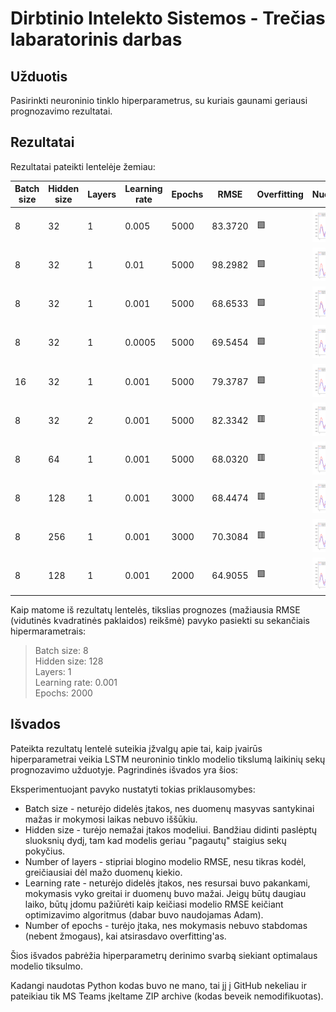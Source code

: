 # Dirbtinio Intelekto Sistemos - Trečias labaratorinis darbas

## Užduotis

Pasirinkti neuroninio tinklo hiperparametrus, su kuriais gaunami geriausi prognozavimo 
rezultatai.

## Rezultatai

Rezultatai pateikti lentelėje žemiau:

| Batch size | Hidden size | Layers | Learning rate | Epochs | RMSE     | Overfitting | Nuotrauka                                                 |
|------------|-------------|--------|---------------|--------|----------|-------------|-----------------------------------------------------------|
| 8          | 32          | 1      | 0.005         | 5000   | 83.3720  | 🟩           | ![](./data/output/predictions-e5k-dot005-b8.png)          |
| 8          | 32          | 1      | 0.01          | 5000   | 98.2982  | 🟩           | ![](./data/output/predictions-e5k-dot01-b8.png)           |
| 8          | 32          | 1      | 0.001         | 5000   | 68.6533  | 🟩           | ![](./data/output/predictions-e5k-dot001-b8.png)          |
| 8          | 32          | 1      | 0.0005        | 5000   | 69.5454  | 🟩           | ![](./data/output/predictions-e10k-dot0005-b8.png)        |
| 16         | 32          | 1      | 0.001         | 5000   | 79.3787  | 🟩           | ![](./data/output/predictions-e5k-dot001-b16.png)         |
| 8          | 32          | 2      | 0.001         | 5000   | 82.3342  | 🟥           | ![](./data/output/predictions-l2-e5k-dot001-b8.png)       |
| 8          | 64          | 1      | 0.001         | 5000   | 68.0320  | 🟥           | ![](./data/output/predictions-hs64-l1-e5k-dot001-b8.png)  |
| 8          | 128         | 1      | 0.001         | 3000   | 68.4474  | 🟥           | ![](./data/output/predictions-hs128-l1-e3k-dot001-b8.png) |
| 8          | 256         | 1      | 0.001         | 3000   | 70.3084  | 🟥           | ![](./data/output/predictions-hs256-l1-e3k-dot001-b8.png) |
| 8          | 128         | 1      | 0.001         | 2000   | 64.9055  | 🟩           | ![](./data/output/predictions-hs128-l1-e2k-dot001-b8.png) |

Kaip matome iš rezultatų lentelės, tikslias prognozes (mažiausia RMSE (vidutinės kvadratinės paklaidos) reikšmė) pavyko pasiekti su sekančiais hipermarametrais:
> Batch size: 8<br>
> Hidden size:  128<br>
> Layers:  1<br>
> Learning rate:  0.001<br>
> Epochs:  2000<br>

## Išvados

Pateikta rezultatų lentelė suteikia įžvalgų apie tai, kaip įvairūs hiperparametrai veikia LSTM neuroninio tinklo modelio tikslumą laikinių sekų prognozavimo užduotyje. Pagrindinės išvados yra šios:

Eksperimentuojant pavyko nustatyti tokias priklausomybes:
* Batch size - neturėjo didelės įtakos, nes duomenų masyvas santykinai mažas ir mokymosi laikas nebuvo iššūkiu.
* Hidden size - turėjo nemažai įtakos modeliui. Bandžiau didinti paslėptų sluoksnių dydį, tam kad modelis geriau "pagautų" staigius sekų pokyčius.
* Number of layers - stipriai blogino modelio RMSE, nesu tikras kodėl, greičiausiai dėl mažo duomenų kiekio.
* Learning rate - neturėjo didelės įtakos, nes resursai buvo pakankami, mokymasis vyko greitai ir duomenų buvo mažai. Jeigų būtų daugiau laiko, būtų įdomu pažiūrėti kaip keičiasi modelio RMSE keičiant optimizavimo algoritmus (dabar buvo naudojamas Adam).
* Number of epochs - turėjo įtaka, nes mokymasis nebuvo stabdomas (nebent žmogaus), kai atsirasdavo overfitting'as.

Šios išvados pabrėžia hiperparametrų derinimo svarbą siekiant optimalaus modelio tiksulmo. 

Kadangi naudotas Python kodas buvo ne mano, tai jį į GitHub nekeliau ir pateikiau tik MS Teams įkeltame ZIP archive (kodas beveik nemodifikuotas).